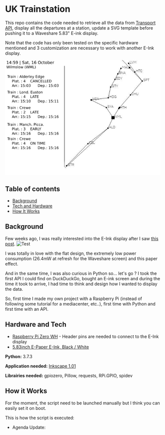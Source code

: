 # UK Trainstation

This repo contains the code needed to retrieve all the data from [Transport API](https://www.transportapi.com/), display all the departures at a station, update a SVG template before pushing it to a Waveshare 5.83" E-ink display.

Note that the code has only been tested on the specific hardware mentioned and 3 customization are necessary to work with another E-Ink display.

![App Screenshot](git-page/header.png)

## Table of contents
* [Background](#background)
* [Tech and Hardware](#tech-and-hardware)
* [How It Works](#how-it-works)

##  Background
Few weeks ago, I was really interested into the E-Ink display after I saw [this post](https://www.mbta.com/projects/solar-powered-e-ink-signs).
![Test](https://cdn.mbta.com/sites/default/files/styles/max_1300x1300/public/media/2020-04/2020-02-24-GLC-eink-washington-square-5718.jpg?itok=xU34vV1A)

I was totally in love with the flat design, the extremely low power consumption (26.4mW at refresh for the Waveshare screen) and this paper effect.

And in the same time, I was also curious in Python so... let's go ? I took the first API I could find on DuckDuckGo, bought an E-ink screen and during the time it took to arrive, I had time to think and design how I wanted to display the data.

So, first time I made my own project with a Raspberry Pi (instead of following some tutorial for a mediacenter, etc..), first time with Python and first time with an API.


## Hardware and Tech
* [Raspberry Pi Zero WH](https://www.raspberrypi.com/products/raspberry-pi-zero-w/) - Header pins are needed to connect to the E-Ink display
* [5.83inch E-Paper E-Ink, Black / White](https://www.waveshare.com/product/displays/e-paper/epaper-1/5.83inch-e-paper-hat.htm)


**Python:** 3.7.3

**Application needed:** [Inkscape 1.01](https://inkscape.org/)

**Librairies needed:** gpiozero, Pillow, requests, RPi.GPIO, spidev

## How it Works

For the moment, the script need to be launched manually but I think you can easily set it on boot.

This is how the script is executed:
* Agenda Update: